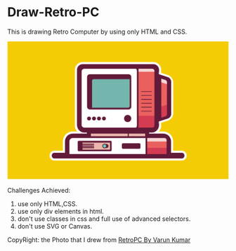 # Draw-Retro-PC

This is drawing Retro Computer by using only HTML and CSS.

![Output](/assets/images/img.png)

Challenges Achieved:

1. use only HTML,CSS.
2. use only div elements in html.
3. don't use classes in css and full use of advanced selectors.
4. don't use SVG or Canvas.

CopyRight:
the Photo that I drew
from [RetroPC By Varun Kumar](https://dribbble.com/shots/11539029-RetroPC-FREE-Download)
